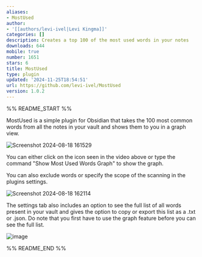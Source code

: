 ```yaml
---
aliases:
- MostUsed
author:
- '[[authors/levi-ivel|Levi Kingma]]'
categories: []
description: Creates a top 100 of the most used words in your notes
downloads: 644
mobile: true
number: 1651
stars: 6
title: MostUsed
type: plugin
updated: '2024-11-25T18:54:51'
url: https://github.com/levi-ivel/MostUsed
version: 1.0.2
---
```


%% README_START %%

MostUsed is a simple plugin for Obsidian that takes the 100 most common words from all the notes in your vault and shows them to you in a graph view.

![Screenshot 2024-08-18 161529](https://github.com/user-attachments/assets/1a0cca41-e187-4d9e-8d98-69a87e032e2b)

You can either click on the icon seen in the video above or type the command "Show Most Used Words Graph" to show the graph. 

You can also exclude words or specify the scope of the scanning in the plugins settings.

![Screenshot 2024-08-18 162114](https://github.com/user-attachments/assets/be6d8028-8395-4303-9103-2f9f36a87ad8)

The settings tab also includes an option to see the full list of all words present in your vault and gives the option to copy or export this list as a .txt or .json. Do note that you first have to use the graph feature before you can see the full list.

![image](https://github.com/user-attachments/assets/171950ee-4ba5-44fb-9328-3dc8ddca1621)


%% README_END %%